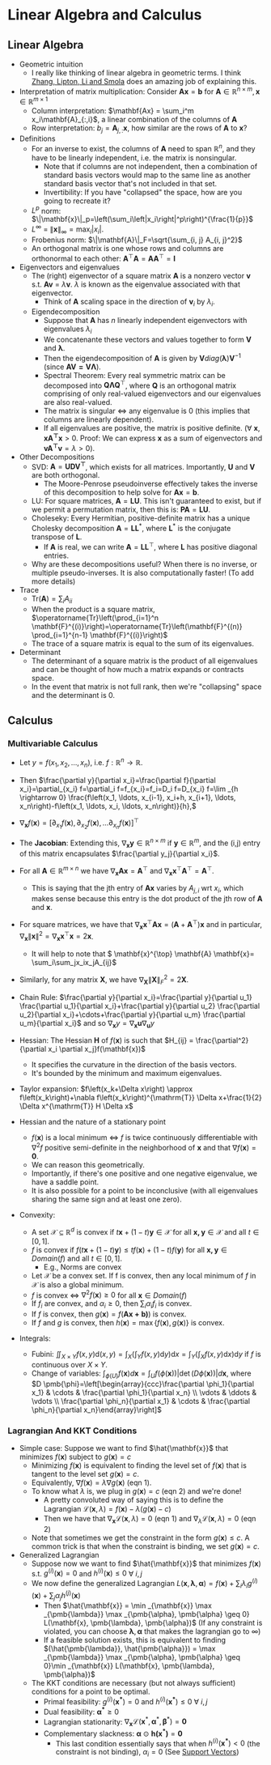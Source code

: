 # Linear Algebra and Calculus

## Linear Algebra
- Geometric intuition
  - I really like thinking of linear algebra in geometric terms. I think [Zhang, Lipton, Li and Smola](http://d2l.ai/chapter_appendix-mathematics-for-deep-learning/geometry-linear-algebraic-ops.html) does an amazing job of explaining this.
- Interpretation of matrix multiplication: Consider $\mathbf{Ax} = \mathbf{b}$ for $\mathbf{A} \in \mathbb{R}^{n \times m}, \mathbf{x} \in \mathbb{R}^{m \times 1}$
  - Column interpretation: $\mathbf{Ax} = \sum_i^m x_i\mathbf{A}_{:,i}$, a linear combination of the columns of $\mathbf{A}$ 
  - Row interpretation: $b_j = \mathbf{A}_{j,:}\mathbf{x}$, how similar are the rows of $\mathbf{A}$ to $\mathbf{x}$?
- Definitions
  - For an inverse to exist, the columns of $\mathbf{A}$ need to span $\mathbb{R}^n$, and they have to be linearly independent, i.e. the matrix is nonsingular.
    - Note that if columns are not independent, then a combination of standard basis vectors would map to the same line as another standard basis vector that's not included in that set.
    - Invertibility: If you have "collapsed" the space, how are you going to recreate it? 
  - $L^p$ norm: $\|\mathbf{x}\|_p=\left(\sum_i\left|x_i\right|^p\right)^{\frac{1}{p}}$
  - $L^{\infty}$ = $\|\mathbf{x}\|_{\infty}=\max _i\left|x_i\right|$.
  - Frobenius norm: $\|\mathbf{A}\|_F=\sqrt{\sum_{i, j} A_{i, j}^2}$
  - An orthogonal matrix is one whose rows and columns are orthonormal to each other: $\mathbf{A}^{\top} \mathbf{A}=\mathbf{A} \mathbf{A}^{\top}=\mathbf{I}$
- Eigenvectors and eigenvalues
  - The (right) eigenvector of a square matrix $\mathbf{A}$ is a nonzero vector $\mathbf{v}$ s.t. $\mathbf{Av}$ = $\lambda\mathbf{v}$. $\lambda$ is known as the eigenvalue associated with that eigenvector.
    - Think of $\mathbf{A}$ scaling space in the direction of $\mathbf{v}_i$ by $\lambda_i$.
  - Eigendecomposition
    - Suppose that $\mathbf{A}$ has $n$ linearly independent eigenvectors with eigenvalues $\lambda_i$
    - We concatenante these vectors and values together to form $\mathbf{V}$ and $\mathbf{\lambda}$.
    - Then the eigendecomposition of $\mathbf{A}$ is given by $\mathbf{V}diag(\mathbf{\lambda})\mathbf{V}^{-1}$ (since $\mathbf{AV=V\Lambda}$).
    - Spectral Theorem: Every real symmetric matrix can be decomposed into $\mathbf{Q}\mathbf{\Lambda}\mathbf{Q}^{\top}$, where $\mathbf{Q}$ is an orthogonal matrix comprising of only real-valued eigenvectors and our eigenvalues are also real-valued.
    - The matrix is singular $\iff$ any eigenvalue is 0 (this implies that columns are linearly dependent).
    - If all eigenvalues are positive, the matrix is positive definite. ($\forall$ $\mathbf{x}, \mathbf{xA^{\top}x}>0$. Proof: We can express $\mathbf{x}$ as a sum of eigenvectors and $\mathbf{vA^{\top}v}=\lambda>0$).
- Other Decompositions
  - SVD: $\mathbf{A} = \mathbf{UDV^{\top}}$, which exists for all matrices. Importantly, $\mathbf{U}$ and $\mathbf{V}$ are both orthogonal. 
    - The Moore-Penrose pseudoinverse effectively takes the inverse of this decomposition to help solve for $\mathbf{Ax} = \mathbf{b}$. 
  - LU: For square matrices, $\mathbf{A} = \mathbf{LU}$. This isn't guaranteed to exist, but if we permit a permutation matrix, then this is: $\mathbf{PA} = \mathbf{LU}$.
  - Choleseky: Every Hermitian, positive-definite matrix has a unique Cholesky decomposition $\mathbf{A} = \mathbf{LL}^*$, where $\mathbf{L}^*$ is the conjugate transpose of $\mathbf{L}$. 
    - If $\mathbf{A}$ is real, we can write $\mathbf{A} = \mathbf{LL}^{\top}$, where $\mathbf{L}$ has positive diagonal entries.
  - Why are these decompositions useful? When there is no inverse, or multiple pseudo-inverses. It is also computationally faster! (To add more details)
- Trace
  - Tr($\mathbf{A}$)$=\sum_i A_{ii}$
  - When the product is a square matrix, $\operatorname{Tr}\left(\prod_{i=1}^n \mathbf{F}^{(i)}\right)=\operatorname{Tr}\left(\mathbf{F}^{(n)} \prod_{i=1}^{n-1} \mathbf{F}^{(i)}\right)$
  - The trace of a square matrix is equal to the sum of its eigenvalues. 
- Determinant
  - The determinant of a square matrix is the product of all eigenvalues and can be thought of how much a matrix expands or contracts space. 
  - In the event that matrix is not full rank, then we're "collapsing" space and the determinant is 0. 

## Calculus

### Multivariable Calculus
- Let $y = f(x_1,x_2,\dots,x_n)$, i.e. $f: \mathbb{R}^n \rightarrow \mathbb{R}$.
- Then $\frac{\partial y}{\partial x_i}=\frac{\partial f}{\partial x_i}=\partial_{x_i} f=\partial_i f=f_{x_i}=f_i=D_i f=D_{x_i} f=\lim _{h \rightarrow 0} \frac{f\left(x_1, \ldots, 
x_{i-1}, x_i+h, x_{i+1}, \ldots, x_n\right)-f\left(x_1, \ldots, x_i, \ldots, x_n\right)}{h},$
- $\nabla_{\mathbf{x}} f(\mathbf{x})=\left[\partial_{x_1} f(\mathbf{x}), \partial_{x_2} f(\mathbf{x}), \ldots \partial_{x_n} f(\mathbf{x})\right]^{\top}$
- The **Jacobian**: Extending this, $\nabla_{\mathbf{x}}\mathbf{y} \in \mathbb{R}^{n \times m}$ if $\mathbf{y} \in \mathbb{R}^{m}$, and the (i,j) entry of this matrix encapsulates $\frac{\partial y_j}{\partial x_i}$.
- For all $\mathbf{A} \in \mathbb{R}^{m \times n}$ we have $\nabla_{\mathbf{x}} \mathbf{A} \mathbf{x}=\mathbf{A}^{\top}$ and $\nabla_{\mathbf{x}} \mathbf{x}^{\top} \mathbf{A}^{\top}=\mathbf{A}^{\top}$.
  - This is saying that the jth entry of $\mathbf{A} \mathbf{x}$ varies by $A_{j,i}$ wrt $x_i$, which makes sense because this entry is the dot product of the jth row of $\mathbf{A}$ and $\mathbf{x}$.
- For square matrices,  we have that $\nabla_{\mathbf{x}} \mathbf{x}^{\top} \mathbf{A} \mathbf{x}=\left(\mathbf{A}+\mathbf{A}^{\top}\right) \mathbf{x}$ and in particular, $\nabla_{\mathbf{x}}\|\mathbf{x}\|^2=\nabla_{\mathbf{x}} \mathbf{x}^{\top} \mathbf{x}=2 \mathbf{x}$.
  - It will help to note that $ \mathbf{x}^{\top} \mathbf{A} \mathbf{x}= \sum_i\sum_jx_ix_jA_{ij}$
- Similarly, for any matrix $\mathbf{X}$, we have $\nabla_{\mathbf{X}}\|\mathbf{X}\|_F^2=2 \mathbf{X}$.

- Chain Rule: $\frac{\partial y}{\partial x_i}=\frac{\partial y}{\partial u_1} \frac{\partial u_1}{\partial x_i}+\frac{\partial y}{\partial u_2} \frac{\partial u_2}{\partial x_i}+\cdots+\frac{\partial y}{\partial u_m} \frac{\partial u_m}{\partial x_i}$ and so 
$\nabla_{\mathbf{x}} y=\nabla_{\mathbf{x}}\mathbf{u} \nabla_{\mathbf{u}} y$ 
- Hessian: The Hessian $\mathbf{H}$ of $f(\mathbf{x})$ is such that $H_{ij} = \frac{\partial^2}{\partial x_i \partial x_j}f(\mathbf{x})$
  - It specifies the curvature in the direction of the basis vectors. 
  - It's bounded by the minimum and maximum eigenvalues.
- Taylor expansion: $f\left(x_k+\Delta x\right) \approx f\left(x_k\right)+\nabla f\left(x_k\right)^{\mathrm{T}} \Delta x+\frac{1}{2} \Delta x^{\mathrm{T}} H \Delta x$
- Hessian and the nature of a stationary point
  - $f(\mathbf{x})$ is a local minimum $\iff$ $f$ is twice continuously differentiable with $\nabla^2f$ positive semi-definite in the neighborhood of $\mathbf{x}$ and that $\nabla f(\mathbf{x}) = \mathbf{0}$.
  - We can reason this geometrically. 
  - Importantly, if there's one positive and one negative eigenvalue, we have a saddle point. 
  - It is also possible for a point to be inconclusive (with all eigenvalues sharing the same sign and at least one zero).
- Convexity:
  - A set $\mathcal{X} \subseteq \mathbb{R}^d$ is convex if $t\mathbf{x} + (1-t)\mathbf{y} \in \mathcal{X}$ for all $\mathbf{x, y} \in \mathcal{X}$ and all $t \in [0,1]$.
  - $f$ is convex if $f(t\mathbf{x} + (1-t)\mathbf{y}) \leq tf(\mathbf{x}) + (1-t)f(\mathbf{y})$ for all $\mathbf{x, y} \in Domain(f)$ and all $t \in [0,1]$.
    - E.g., Norms are convex
  - Let $\mathcal{X}$ be a convex set. If f is convex, then any local minimum of $f$ in $\mathcal{X}$ is also a global minimum.
  - $f$ is convex $\iff$ $\nabla^2f(\mathbf{x}) \geq 0$ for all $\mathbf{x} \in Domain(f)$
  - If $f_i$ are convex, and $\alpha_i \geq0$, then $\sum_i \alpha_if_i$ is convex.
  - If $f$ is convex, then $g(\mathbf{x}) = f(\mathbf{Ax + b)})$ is convex.
  - If $f$ and $g$ is convex, then $h(\mathbf{x}) = \max\{f(\mathbf{x}), g(\mathbf{x})\}$ is convex.
- Integrals:
  - Fubini: $\iint_{X \times Y} f(x, y) \mathrm{d}(x, y)=\int_X\left(\int_Y f(x, y) \mathrm{d} y\right) \mathrm{d} x=\int_Y\left(\int_X f(x, y) \mathrm{d} x\right) \mathrm{d} y$ if $f$ is continuous over $X \times Y$. 
  - Change of variables: $\int_{\phi(U)} f(\mathbf{x}) d \mathbf{x}=\int_U f(\phi(\mathbf{x}))|\operatorname{det}(D \phi(\mathbf{x}))| d \mathbf{x}$, where $D \pmb{\phi}=\left[\begin{array}{ccc}\frac{\partial \phi_1}{\partial x_1} & \cdots & \frac{\partial \phi_1}{\partial x_n} \\ \vdots & \ddots & \vdots \\ \frac{\partial \phi_n}{\partial x_1} & \cdots & \frac{\partial \phi_n}{\partial x_n}\end{array}\right]$

### Lagrangian And KKT Conditions
- Simple case: Suppose we want to find $\hat{\mathbf{x}}$ that minimizes $f(\mathbf{x})$ subject to $g(\mathbf{x}) = c$
  - Minimizing $f(\mathbf{x})$ is equivalent to finding the level set of $f(\mathbf{x})$ that is tangent to the level set $g(\mathbf{x}) = c$.
  - Equivalently, $\nabla f(\mathbf{x}) = \lambda\nabla g(\mathbf{x})$ (eqn 1).
  - To know what $\lambda$ is, we plug in $g(\mathbf{x}) = c$ (eqn 2) and we're done!
    - A pretty convoluted way of saying this is to define the Lagrangian $\mathcal{L}(\mathbf{x},\lambda)=f(\mathbf{x}) -\lambda(g(\mathbf{x}) -c)$
    - Then we have that $\nabla_{\mathbf{x}}\mathcal{L}(\mathbf{x},\lambda) = 0$ (eqn 1) and $\nabla_{\lambda}\mathcal{L}(\mathbf{x},\lambda) = 0$ (eqn 2)
  - Note that sometimes we get the constraint in the form $g(\mathbf{x}) \leq c$. A common trick is that when the constraint is binding, we set $g(\mathbf{x}) = c$.
- Generalized Lagrangian
  - Suppose now we want to find $\hat{\mathbf{x}}$ that minimizes $f(\mathbf{x})$ s.t. $g^{(i)}(\mathbf{x}) = 0$ and $h^{(i)}(\mathbf{x}) \leq 0$ $\forall$ $i,j$
  - We now define the generalized Lagrangian $L(\mathbf{x}, \pmb{\lambda}, \pmb{\alpha})=f(\mathbf{x})+\sum_i \lambda_i g^{(i)}(\mathbf{x})+\sum_j \alpha_j h^{(j)}(\mathbf{x})$
    - Then $\hat{\mathbf{x}} = \min _{\mathbf{x}} \max _{\pmb{\lambda}} \max _{\pmb{\alpha}, \pmb{\alpha} \geq 0} L(\mathbf{x}, \pmb{\lambda}, \pmb{\alpha})$ (If any constraint is violated, you can choose $\pmb\lambda, \pmb\alpha$ that makes the lagrangian go to $\infty$)
    - If a feasible solution exists, this is equivalent to finding $(\hat{\pmb{\lambda}}, \hat{\pmb{\alpha}}) = \max _{\pmb{\lambda}} \max _{\pmb{\alpha}, \pmb{\alpha} \geq 0}\min _{\mathbf{x}} L(\mathbf{x}, \pmb{\lambda}, \pmb{\alpha})$
  - The KKT conditions are necessary (but not always sufficient) conditions for a point to be optimal.
    - Primal feasibility: $g^{(i)}(\mathbf{x^*}) = 0$ and $h^{(i)}(\mathbf{x^*}) \leq 0$ $\forall$ $i,j$
    - Dual feasibility: $\pmb{\alpha^*} \geq 0$
    - Lagrangian stationarity: $\nabla_{\mathbf{x}} \mathcal{L}\left(\mathbf{x}^*, \pmb{\alpha}^*, \pmb{\beta}^*\right)=\mathbf{0}$
    - Complementary slackness: $\pmb{\alpha}$ $\odot$ $\mathbf{h(x^*)} = \mathbf{0}$
      - This last condition essentially says that when $h^{(i)}(\mathbf{x^*}) < 0$ (the constraint is not binding), $\alpha_i = 0$ (See [Support Vectors](../08_svms/notes.md)) 